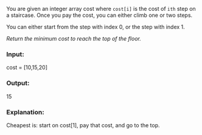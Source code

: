 You are given an integer array cost where `cost[i]` is the cost of `ith` step on a staircase. Once you pay the cost, you can either climb one or two steps.

You can either start from the step with index 0, or the step with index 1.

*Return the minimum cost to reach the top of the floor.*

### Input:
cost = [10,15,20]

### Output:
15

### Explanation:
Cheapest is: start on cost[1], pay that cost, and go to the top.
